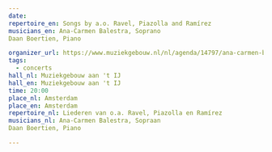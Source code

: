 ```yaml
---
date:
repertoire_en: Songs by a.o. Ravel, Piazolla and Ramírez
musicians_en: Ana-Carmen Balestra, Soprano
Daan Boertien, Piano

organizer_url: https://www.muziekgebouw.nl/nl/agenda/14797/ana-carmen-balestra-daan-boertien/gracias-a-la-vida
tags:
  - concerts
hall_nl: Muziekgebouw aan 't IJ
hall_en: Muziekgebouw aan 't IJ
time: 20:00
place_nl: Amsterdam
place_en: Amsterdam
repertoire_nl: Liederen van o.a. Ravel, Piazolla en Ramírez
musicians_nl: Ana-Carmen Balestra, Sopraan
Daan Boertien, Piano

---
```


